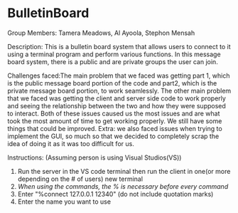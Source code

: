 # BulletinBoard

Group Members: Tamera Meadows, Al Ayoola, Stephon Mensah

Description: This is a bulletin board system that allows users to connect to it using a terminal program and perform various functions. In this message board system, there is a public and are private groups the user can join. 

Challenges faced:The main problem that we faced was getting part 1, which is the public message board portion of the code and part2, which is the private message board portion, to work seamlessly. The other main problem that we faced was getting the client and server side code to work properly and seeing the relationship between the two and how they were supposed to interact. Both of these issues caused us the most issues and are what took the most amount of time to get working properly. We still have some things that could be improved. Extra: we also faced issues when trying to implement the GUI, so much so that we decided to completely scrap the idea of doing it as it was too difficult for us.

Instructions:
(Assuming person is using Visual Studios(VS))
1. Run the server in the VS code terminal then run the client in one(or more depending on the # of users) new terminal
2. *When using the commands, the % is necessary before every command*
3. Enter "%connect 127.0.0.1 12340" (do not include quotation marks)
4. Enter the name you want to use
